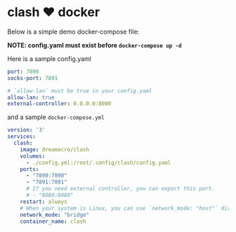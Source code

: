 # clash ❤️ docker

Below is a simple demo docker-compose file:

**NOTE: config.yaml must exist before `docker-compose up -d`**

Here is a sample config.yaml
```yml
port: 7890
socks-port: 7891

# `allow-lan` must be true in your config.yaml
allow-lan: true
external-controller: 0.0.0.0:8080
```

and a sample `docker-compose.yml`

```yml
version: '3'
services:
  clash:
    image: dreamacro/clash
    volumes:
      - ./config.yml:/root/.config/clash/config.yaml
    ports:
      - "7890:7890"
      - "7891:7891"
      # If you need external controller, you can export this port.
      # - "8080:8080"
    restart: always
    # When your system is Linux, you can use `network_mode: "host"` directly.
    network_mode: "bridge"
    container_name: clash
```